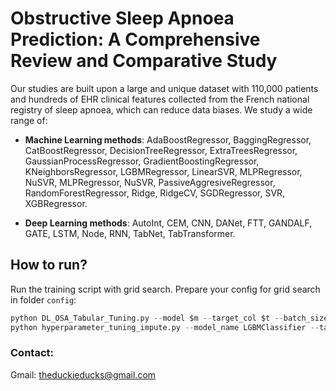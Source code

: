 # Obstructive Sleep Apnoea Prediction: A Comprehensive Review and Comparative Study

Our studies are built upon a large and unique dataset with 110,000 patients and hundreds of EHR clinical features collected from the French national registry of sleep apnoea, which can reduce data biases. We study a wide range of:

- **Machine Learning methods**: AdaBoostRegressor, BaggingRegressor, CatBoostRegressor, DecisionTreeRegressor, ExtraTreesRegressor, GaussianProcessRegressor, GradientBoostingRegressor, KNeighborsRegressor, LGBMRegressor, LinearSVR, MLPRegressor, NuSVR, MLPRegressor, NuSVR, PassiveAggresiveRegressor, RandomForestRegressor, Ridge, RidgeCV, SGDRegressor, SVR, XGBRegressor.

- **Deep Learning methods**: AutoInt, CEM, CNN, DANet, FTT, GANDALF, GATE, LSTM, Node, RNN, TabNet, TabTransformer.

## How to run?

Run the training script with grid search. Prepare your config for grid search in folder `config`:
``` python
python DL_OSA_Tabular_Tuning.py --model $m --target_col $t --batch_size 1024 --imp median_const --imb $i --uncleaned_data 1
python hyperparameter_tuning_impute.py --model_name LGBMClassifier --target_col Severity

```

### Contact:
Gmail: <theduckieducks@gmail.com>